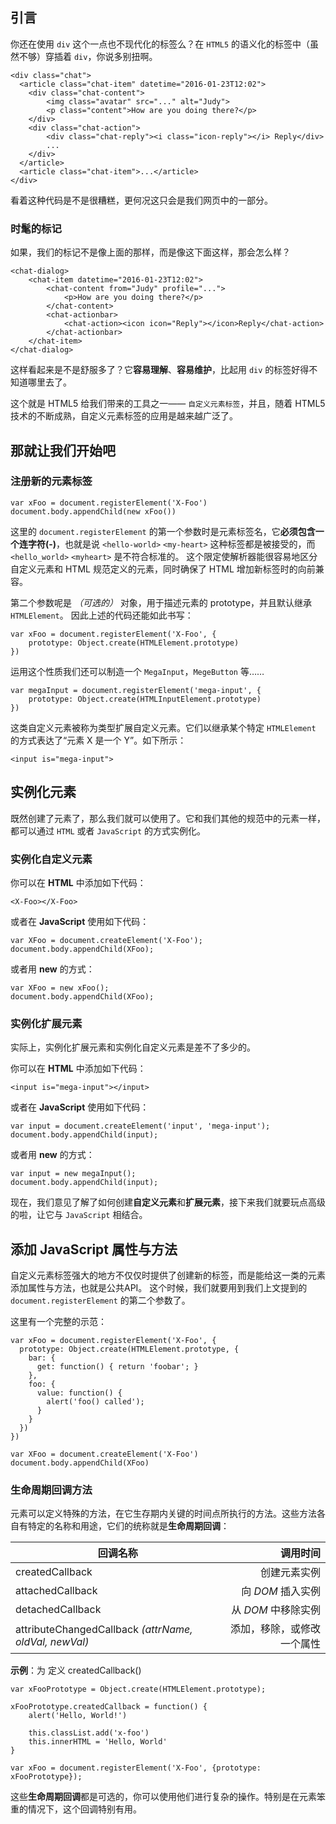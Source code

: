 ## 引言
你还在使用 `div` 这个一点也不现代化的标签么？在 `HTML5` 的语义化的标签中（虽然不够）穿插着 `div`，你说多别扭啊。

```
<div class="chat">
  <article class="chat-item" datetime="2016-01-23T12:02">
    <div class="chat-content">
        <img class="avatar" src="..." alt="Judy">
        <p class="content">How are you doing there?</p>
    </div>
    <div class="chat-action">
        <div class="chat-reply"><i class="icon-reply"></i> Reply</div>
        ...
    </div>
  </article>
  <article class="chat-item">...</article>
</div>
```

看着这种代码是不是很糟糕，更何况这只会是我们网页中的一部分。

### 时髦的标记
如果，我们的标记不是像上面的那样，而是像这下面这样，那会怎么样？
```
<chat-dialog>
    <chat-item datetime="2016-01-23T12:02">
        <chat-content from="Judy" profile="...">
            <p>How are you doing there?</p>
        </chat-content>
        <chat-actionbar>
            <chat-action><icon icon="Reply"></icon>Reply</chat-action>
        </chat-actionbar>
    </chat-item>
</chat-dialog>
```

这样看起来是不是舒服多了？它**容易理解**、**容易维护**，比起用 `div` 的标签好得不知道哪里去了。

这个就是 HTML5 给我们带来的工具之一—— `自定义元素标签`，并且，随着 HTML5 技术的不断成熟，自定义元素标签的应用是越来越广泛了。

## 那就让我们开始吧
### 注册新的元素标签
```
var xFoo = document.registerElement('X-Foo')
document.body.appendChild(new xFoo())
```
这里的 `document.registerElement` 的第一个参数时是元素标签名，它**必须包含一个连字符(-)**，也就是说 `<hello-world>` `<my-heart>`  这种标签都是被接受的，而 `<hello_world>` `<myheart>` 是不符合标准的。
这个限定使解析器能很容易地区分自定义元素和 HTML 规范定义的元素，同时确保了 HTML 增加新标签时的向前兼容。

第二个参数呢是 *（可选的）* 对象，用于描述元素的 prototype，并且默认继承 `HTMLElement`。
因此上述的代码还能如此书写：

```
var xFoo = document.registerElement('X-Foo', {
    prototype: Object.create(HTMLElement.prototype)
})
```

运用这个性质我们还可以制造一个 `MegaInput`，`MegeButton` 等……

```
var megaInput = document.registerElement('mega-input', {
    prototype: Object.create(HTMLInputElement.prototype)
})
```

这类自定义元素被称为类型扩展自定义元素。它们以继承某个特定 `HTMLElement` 的方式表达了“元素 X 是一个 Y”。如下所示：

```
<input is="mega-input">
```

## 实例化元素
既然创建了元素了，那么我们就可以使用了。它和我们其他的规范中的元素一样，都可以通过 `HTML` 或者 `JavaScript` 的方式实例化。

### 实例化自定义元素
你可以在 **HTML** 中添加如下代码：
```
<X-Foo></X-Foo>
```

或者在 **JavaScript** 使用如下代码：
```
var XFoo = document.createElement('X-Foo');
document.body.appendChild(XFoo);
```

或者用 **new** 的方式：
```
var XFoo = new xFoo();
document.body.appendChild(XFoo);
```

### 实例化扩展元素
实际上，实例化扩展元素和实例化自定义元素是差不了多少的。

你可以在 **HTML** 中添加如下代码：
```
<input is="mega-input"></input>
```

或者在 **JavaScript** 使用如下代码：
```
var input = document.createElement('input', 'mega-input');
document.body.appendChild(input);
```

或者用 **new** 的方式：
```
var input = new megaInput();
document.body.appendChild(input);
```

现在，我们意见了解了如何创建**自定义元素**和**扩展元素**，接下来我们就要玩点高级的啦，让它与 `JavaScript` 相结合。

## 添加 JavaScript 属性与方法
自定义元素标签强大的地方不仅仅时提供了创建新的标签，而是能给这一类的元素添加属性与方法，也就是公共API。
这个时候，我们就要用到我们上文提到的 `document.registerElement` 的第二个参数了。

这里有一个完整的示范：
```
var xFoo = document.registerElement('X-Foo', {
  prototype: Object.create(HTMLElement.prototype, {
    bar: {
      get: function() { return 'foobar'; }
    },
    foo: {
      value: function() {
        alert('foo() called');
      }
    }
  })
})

var XFoo = document.createElement('X-Foo')
document.body.appendChild(XFoo)
```

### 生命周期回调方法
元素可以定义特殊的方法，在它生存期内关键的时间点所执行的方法。这些方法各自有特定的名称和用途，它们的统称就是**生命周期回调**：

| 回调名称 | 调用时间 |
|----------|---------:|
| createdCallback  |        创建元素实例 |
| attachedCallback |   向 *DOM* 插入实例 |
| detachedCallback | 从 *DOM* 中移除实例 |
| attributeChangedCallback *(attrName, oldVal, newVal)* | 添加，移除，或修改一个属性 |

**示例**：为 <X-Foo> 定义 createdCallback()
```
var xFooPrototype = Object.create(HTMLElement.prototype);

xFooPrototype.createdCallback = function() {
    alert('Hello, World!')

    this.classList.add('x-foo')
    this.innerHTML = 'Hello, World'
}

var xFoo = document.registerElement('X-Foo', {prototype: xFooPrototype});
```

这些**生命周期回调**都是可选的，你可以使用他们进行复杂的操作。特别是在元素笨重的情况下，这个回调特别有用。